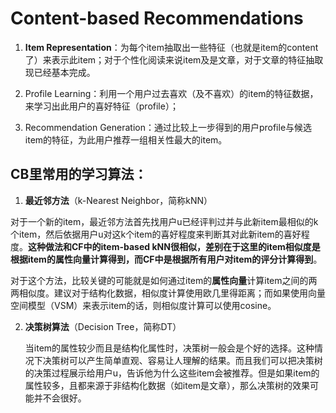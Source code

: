 # Content-based Recommendations

1. **Item Representation**：为每个item抽取出一些特征（也就是item的content了）来表示此item；对于个性化阅读来说item及是文章，对于文章的特征抽取现已经基本完成。

2. Profile Learning：利用一个用户过去喜欢（及不喜欢）的item的特征数据，来学习出此用户的喜好特征（profile）；

3. Recommendation Generation：通过比较上一步得到的用户profile与候选item的特征，为此用户推荐一组相关性最大的item。

## CB里常用的学习算法：

1. **最近邻方法**（k-Nearest Neighbor，简称kNN）

 对于一个新的item，最近邻方法首先找用户u已经评判过并与此新item最相似的k个item，然后依据用户u对这k个item的喜好程度来判断其对此新item的喜好程度。**这种做法和CF中的item-based kNN很相似，差别在于这里的item相似度是根据item的属性向量计算得到，而CF中是根据所有用户对item的评分计算得到**。

 对于这个方法，比较关键的可能就是如何通过item的**属性向量**计算item之间的两两相似度。建议对于结构化数据，相似度计算使用欧几里得距离；而如果使用向量空间模型（VSM）来表示item的话，则相似度计算可以使用cosine。
 
2. **决策树算法**（Decision Tree，简称DT）

      当item的属性较少而且是结构化属性时，决策树一般会是个好的选择。这种情况下决策树可以产生简单直观、容易让人理解的结果。而且我们可以把决策树的决策过程展示给用户u，告诉他为什么这些item会被推荐。但是如果item的属性较多，且都来源于非结构化数据（如item是文章），那么决策树的效果可能并不会很好。